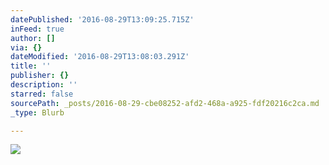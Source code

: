 ```yaml
---
datePublished: '2016-08-29T13:09:25.715Z'
inFeed: true
author: []
via: {}
dateModified: '2016-08-29T13:08:03.291Z'
title: ''
publisher: {}
description: ''
starred: false
sourcePath: _posts/2016-08-29-cbe08252-afd2-468a-a925-fdf20216c2ca.md
_type: Blurb

---
```

![](https://the-grid-user-content.s3-us-west-2.amazonaws.com/81cd2ec0-0dbf-402d-a04e-e43af1684916.jpg)